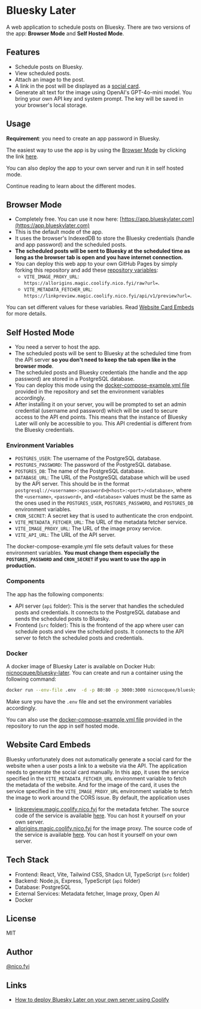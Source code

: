 # Bluesky Later

A web application to schedule posts on Bluesky. There are two versions of the app: **Browser Mode** and **Self Hosted Mode**.

## Features

- Schedule posts on Bluesky.
- View scheduled posts.
- Attach an image to the post.
- A link in the post will be displayed as a [social card](https://docs.bsky.app/docs/advanced-guides/posts#website-card-embeds).
- Generate alt text for the image using OpenAI's GPT-4o-mini model. You bring your own API key and system prompt. The key will be saved in your browser's local storage.

## Usage

**Requirement**: you need to create an app password in Bluesky.

The easiest way to use the app is by using the [Browser Mode](https://github.com/nicnocquee/bluesky-later?tab=readme-ov-file#browser-mode) by clicking the link [here](https://app.blueskylater.com).

You can also deploy the app to your own server and run it in self hosted mode.

Continue reading to learn about the different modes.

## Browser Mode

- Completely free. You can use it now here: [https://app.blueskylater.com](https://app.blueskylater.com)
- This is the default mode of the app.
- It uses the browser's IndexedDB to store the Bluesky credentials (handle and app password) and the scheduled posts.
- **The scheduled posts will be sent to Bluesky at the scheduled time as long as the browser tab is open and you have internet connection.**
- You can deploy this web app to your own GitHub Pages by simply forking this repository and add these [repository variables](https://docs.github.com/en/actions/writing-workflows/choosing-what-your-workflow-does/store-information-in-variables):
  - `VITE_IMAGE_PROXY_URL`: `https://allorigins.magic.coolify.nico.fyi/raw?url=`.
  - `VITE_METADATA_FETCHER_URL`: `https://linkpreview.magic.coolify.nico.fyi/api/v1/preview?url=`.

You can set different values for these variables. Read [Website Card Embeds](#website-card-embeds) for more details.

## Self Hosted Mode

- You need a server to host the app.
- The scheduled posts will be sent to Bluesky at the scheduled time from the API server **so you don't need to keep the tab open like in the browser mode**.
- The scheduled posts and Bluesky credentials (the handle and the app password) are stored in a PostgreSQL database.
- You can deploy this mode using the [docker-compose-example.yml file](https://github.com/nicnocquee/bluesky-later/blob/main/docker-compose-example.yml) provided in the repository and set the environment variables accordingly.
- After installing it on your server, you will be prompted to set an admin credential (username and password) which will be used to secure access to the API end points. This means that the instance of Bluesky Later will only be accessible to you. This API credential is different from the Bluesky credentials.

### Environment Variables

- `POSTGRES_USER`: The username of the PostgreSQL database.
- `POSTGRES_PASSWORD`: The password of the PostgreSQL database.
- `POSTGRES_DB`: The name of the PostgreSQL database.
- `DATABASE_URL`: The URL of the PostgreSQL database which will be used by the API server. This should be in the format `postgresql://<username>:<password>@<host>:<port>/<database>`, where the `<username>`, `<password>`, and `<database>` values must be the same as the ones used in the `POSTGRES_USER`, `POSTGRES_PASSWORD`, and `POSTGRES_DB` environment variables.
- `CRON_SECRET`: A secret key that is used to authenticate the cron endpoint.
- `VITE_METADATA_FETCHER_URL`: The URL of the metadata fetcher service.
- `VITE_IMAGE_PROXY_URL`: The URL of the image proxy service.
- `VITE_API_URL`: The URL of the API server.

The docker-compose-example.yml file sets default values for these environment variables. **You must change them especially the `POSTGRES_PASSWORD` and `CRON_SECRET` if you want to use the app in production.**

### Components

The app has the following components:

- API server (`api` folder): This is the server that handles the scheduled posts and credentials. It connects to the PostgreSQL database and sends the scheduled posts to Bluesky.
- Frontend (`src` folder): This is the frontend of the app where user can schedule posts and view the scheduled posts. It connects to the API server to fetch the scheduled posts and credentials.

### Docker

A docker image of Bluesky Later is available on Docker Hub: [nicnocquee/bluesky-later](https://hub.docker.com/r/nicnocquee/bluesky-later). You can create and run a container using the following command:

```bash
docker run --env-file .env  -d -p 80:80 -p 3000:3000 nicnocquee/bluesky-later
```

Make sure you have the `.env` file and set the environment variables accordingly.

You can also use the [docker-compose-example.yml file](https://github.com/nicnocquee/bluesky-later/blob/main/docker-compose-example.yml) provided in the repository to run the app in self hosted mode.

## Website Card Embeds

Bluesky unfortunately does not automatically generate a social card for the website when a user posts a link to a website via the API. The application needs to generate the social card manually. In this app, it uses the service specified in the `VITE_METADATA_FETCHER_URL` environment variable to fetch the metadata of the website. And for the image of the card, it uses the service specified in the `VITE_IMAGE_PROXY_URL` environment variable to fetch the image to work around the CORS issue. By default, the application uses

- [linkpreview.magic.coolify.nico.fyi](https://linkpreview.magic.coolify.nico.fyi) for the metadata fetcher. The source code of the service is available [here](https://github.com/nicnocquee/link-preview-api). You can host it yourself on your own server.
- [allorigins.magic.coolify.nico.fyi](https://allorigins.magic.coolify.nico.fyi) for the image proxy. The source code of the service is available [here](https://github.com/nicnocquee/allOrigins). You can host it yourself on your own server.

## Tech Stack

- Frontend: React, Vite, Tailwind CSS, Shadcn UI, TypeScript (`src` folder)
- Backend: Node.js, Express, TypeScript (`api` folder)
- Database: PostgreSQL
- External Services: Metadata fetcher, Image proxy, Open AI
- Docker

## License

MIT

## Author

[@nico.fyi](https://bsky.app/profile/nico.fyi)

## Links

- [How to deploy Bluesky Later on your own server using Coolify](https://nico.fyi/blog/how-to-deploy-blueskylater-using-coolify)
